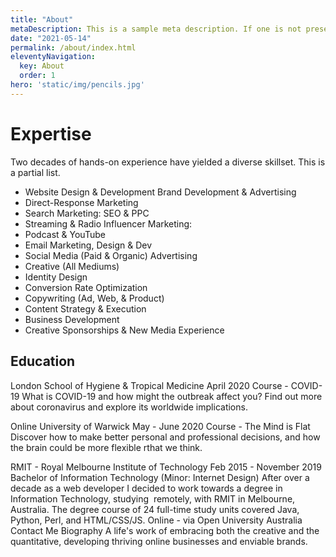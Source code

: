 ```yaml
---
title: "About"
metaDescription: This is a sample meta description. If one is not present in your page/post's front matter, the default metadata.desciption will be used instead.
date: "2021-05-14"
permalink: /about/index.html
eleventyNavigation:
  key: About
  order: 1
hero: 'static/img/pencils.jpg'
---
```


# Expertise

Two decades of hands-on experience have yielded a diverse skillset. This is a partial list.

- Website Design & Development Brand Development & Advertising
- Direct-Response Marketing
- Search Marketing: SEO & PPC
- Streaming & Radio Influencer Marketing:
- Podcast & YouTube 
- Email Marketing, Design & Dev
- Social Media (Paid & Organic) Advertising
- Creative (All Mediums)
- Identity Design
- Conversion Rate Optimization
- Copywriting (Ad, Web, & Product)
- Content Strategy & Execution
- Business Development
- Creative Sponsorships & New Media Experience

## Education
London School of Hygiene & Tropical Medicine
April 2020
Course - COVID-19 What is COVID-19 and how might the outbreak affect you?
Find out more about coronavirus and explore its worldwide implications.  

Online University of Warwick
May - June 2020
Course - The Mind is Flat Discover how to make better personal and professional decisions, and how the brain could be more flexible rthat we think.

RMIT - Royal Melbourne Institute of Technology
Feb 2015 - November 2019
Bachelor of Information Technology (Minor: Internet Design)
After over a decade as a web developer I decided to work towards a degree in Information Technology, studying  remotely, with RMIT in Melbourne, Australia. The degree course of 24 full-time study units covered Java, Python, Perl, and HTML/CSS/JS. Online - via Open University Australia Contact Me Biography A life's work of embracing both the creative and the quantitative, developing thriving online businesses and enviable brands.
